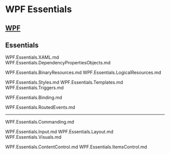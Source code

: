 
# WPF Essentials

## [WPF](https://learn.microsoft.com/en-us/dotnet/desktop/wpf/?source=recommendations&view=netdesktop-7.0)

## Essentials

WPF.Essentials.XAML.md
WPF.Essentials.DependencyPropertiesObjects.md

WPF.Essentials.BinaryResources.md
WPF.Essentials.LogicalResources.md

WPF.Essentials.Styles.md
WPF.Essentials.Templates.md
WPF.Essentials.Triggers.md

WPF.Essentials.Binding.md

WPF.Essentials.RoutedEvents.md

----

WPF.Essentials.Commanding.md

WPF.Essentials.Input.md
WPF.Essentials.Layout.md
WPF.Essentials.Visuals.md

WPF.Essentials.ContentControl.md
WPF.Essentials.ItemsControl.md
